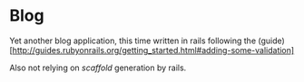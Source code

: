 Blog
====

Yet another blog application, this time written in rails following the (guide)[http://guides.rubyonrails.org/getting_started.html#adding-some-validation]

Also not relying on _scaffold_ generation by rails.

